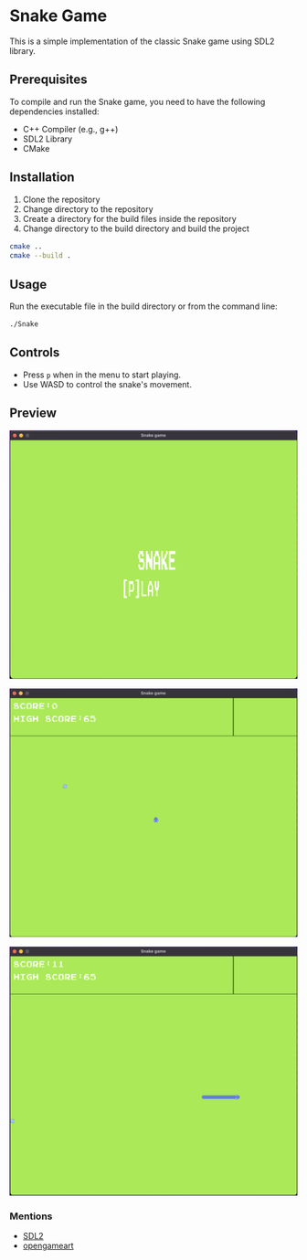 # Snake Game

This is a simple implementation of the classic Snake game using SDL2 library.

## Prerequisites

To compile and run the Snake game, you need to have the following dependencies installed:

- C++ Compiler (e.g., g++)
- SDL2 Library
- CMake

## Installation

1. Clone the repository
2. Change directory to the repository
3. Create a directory for the build files inside the repository
4. Change directory to the build directory and build the project

```sh
cmake ..
cmake --build .
```

## Usage

Run the executable file in the build directory or from the command line:

```sh
./Snake
```

## Controls

- Press `p` when in the menu to start playing.
- Use WASD to control the snake's movement.

## Preview

![menu_img](img/menu.png)

![starting_img](img/starting.png)

![ingame_img](img/playing.png)

### Mentions
- [SDL2](https://www.libsdl.org/)
- [opengameart](https://opengameart.org/content/snake-game-assets)
